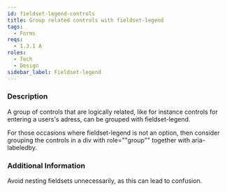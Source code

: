 ```yaml
---
id: fieldset-legend-controls
title: Group related controls with fieldset-legend
tags:
  - Forms
reqs:
  - 1.3.1 A
roles:
  - Tech
  - Design
sidebar_label: Fieldset-legend
---
```


### Description

A group of controls that are logically related, like for instance controls for entering a users's adress, can be grouped with fieldset-legend.

For those occasions where fieldset-legend is not an option, then consider grouping the controls in a div with role=""group"" together with aria-labeledby.

### Additional Information

Avoid nesting fieldsets unnecessarily, as this can lead to confusion.

